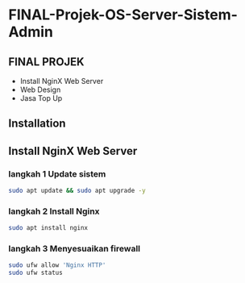 # FINAL-Projek-OS-Server-Sistem-Admin
## FINAL PROJEK

- Install NginX Web Server
- Web Design
- Jasa Top Up

## Installation

## Install NginX Web Server
### langkah 1 Update sistem
```sh
sudo apt update && sudo apt upgrade -y

```
### langkah 2 Install Nginx
```sh
sudo apt install nginx
```
### langkah 3 Menyesuaikan firewall
```sh
sudo ufw allow 'Nginx HTTP'
sudo ufw status
```
